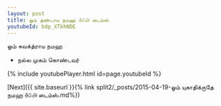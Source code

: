 ```yaml
---
layout: post
title: ஓம் தண்டாய நமஹ ௧௦௮ டைம்ஸ்
youtubeId: bdp_XTkhNDE
---
```

 
 
 ஓம் சுவக்த்ராய நமஹ  
 
 -  நல்ல முகம் கொண்டவர் 
 
  
 
  
 
 
 
 
 
 


{% include youtubePlayer.html id=page.youtubeId %}
 
[Next]({{ site.baseurl }}{% link  split2/_posts/2015-04-19-ஓம் யுகாதிக்ருதே நமஹ  ௧௦௮ டைம்ஸ்.md%})
 
